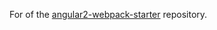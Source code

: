 For of the [angular2-webpack-starter](https://github.com/angularclass/angular2-webpack-starter) repository.
